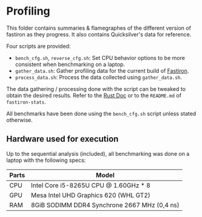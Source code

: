 # Profiling

This folder contains summaries & flamegraphes of the different version of 
fastiron as they progress. It also contains Quicksilver's data for reference. 

Four scripts are provided:

- `bench_cfg.sh`, `reverse_cfg.sh`: Set CPU behavior options to be more consistent 
  when benchmarking on a laptop.
- `gather_data.sh`: Gather profiling data for the current build of [Fastiron][1]. 
- `process_data.sh`: Process the data collected using `gather_data.sh`.

The data gathering / processing done with the script can be tweaked to obtain the desired results. 
Refer to the [Rust Doc][2] or to the `README.md` of `fastiron-stats`.

All benchmarks have been done using the `bench_cfg.sh` script unless stated otherwise.

## Hardware used for execution

Up to the sequential analysis (included), all benchmarking was done on a laptop with the following specs:

| Parts | Model |
|-------|-------|
| CPU   | Intel Core i5-8265U CPU @ 1.60GHz * 8 |
| GPU   | Mesa Intel UHD Graphics 620 (WHL GT2) |
| RAM   | 8GiB SODIMM DDR4 Synchrone 2667 MHz (0,4 ns) |


[1]: https://github.com/cea-hpc/fastiron
[2]: https://cea-hpc.github.io/fastiron/fastiron_stats/